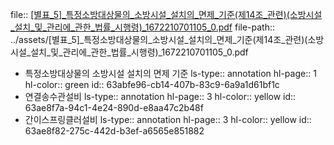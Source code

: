 file:: [[별표_5]_특정소방대상물의_소방시설_설치의_면제_기준(제14조_관련)(소방시설_설치_및_관리에_관한_법률_시행령)_1672210701105_0.pdf](../assets/[별표_5]_특정소방대상물의_소방시설_설치의_면제_기준(제14조_관련)(소방시설_설치_및_관리에_관한_법률_시행령)_1672210701105_0.pdf)
file-path:: ../assets/[별표_5]_특정소방대상물의_소방시설_설치의_면제_기준(제14조_관련)(소방시설_설치_및_관리에_관한_법률_시행령)_1672210701105_0.pdf

- 특정소방대상물의 소방시설 설치의 면제 기준
  ls-type:: annotation
  hl-page:: 1
  hl-color:: green
  id:: 63abfe96-cb14-407b-83c9-6a9a1d61bf1c
- 연결송수관설비
  ls-type:: annotation
  hl-page:: 3
  hl-color:: yellow
  id:: 63ae8f7a-94c1-4e24-890d-e8aa47c2b48f
- 간이스프링클러설비
  ls-type:: annotation
  hl-page:: 3
  hl-color:: yellow
  id:: 63ae8f82-275c-442d-b3ef-a6565e851882